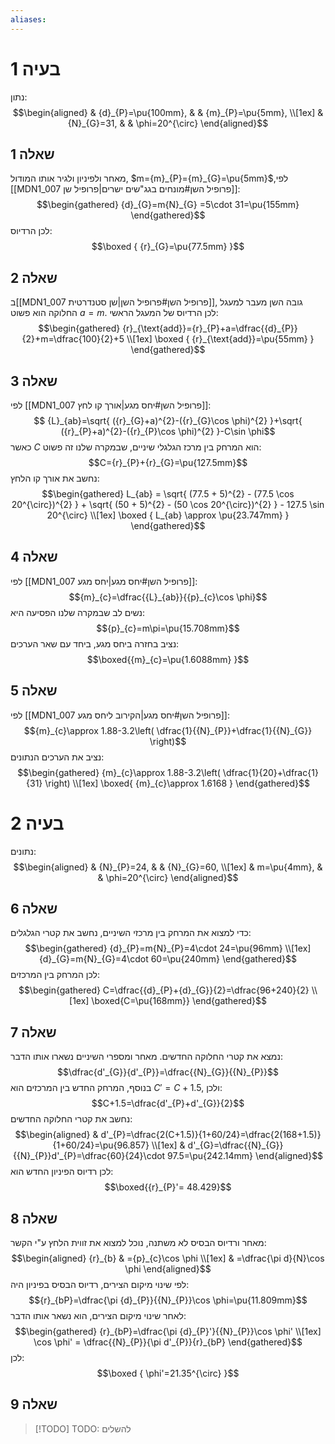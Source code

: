 ```yaml
---
aliases:
---
```

# בעיה 1
נתון:
$$\begin{aligned}
 & {d}_{P}=\pu{100mm}, &  & {m}_{P}=\pu{5mm}, \\[1ex]
 & {N}_{G}=31, &  & \phi=20^{\circ} 
\end{aligned}$$

## שאלה 1
מאחר ולפיניון ולגיר אותו המודול, $m={m}_{P}={m}_{G}=\pu{5mm}$,לפי [[MDN1_007 פרופיל השן#מונחים בגג"שים ישרים|פרופיל שן]]:
$$\begin{gathered}
{d}_{G}=m{N}_{G} =5\cdot 31=\pu{155mm}
\end{gathered}$$
לכן הרדיוס:
$$\boxed {
{r}_{G}=\pu{77.5mm}
 }$$
## שאלה 2
ב[[MDN1_007 פרופיל השן#פרופיל השן|שן סטנדרטית]], גובה השן מעבר למעגל החלוקה הוא פשוט $a=m$. לכן הרדיוס של המעגל הראשי:
$$\begin{gathered}
{r}_{\text{add}}={r}_{P}+a=\dfrac{{d}_{P}}{2}+m=\dfrac{100}{2}+5 \\[1ex]
\boxed {
{r}_{\text{add}}=\pu{55mm}
 }
\end{gathered}$$

## שאלה 3
לפי [[MDN1_007 פרופיל השן#יחס מגע|אורך קו לחץ]]:
$$
{L}_{ab}=\sqrt{ ({r}_{G}+a)^{2}-({r}_{G}\cos \phi)^{2} }+\sqrt{ ({r}_{P}+a)^{2}-({r}_{P}\cos \phi)^{2} }-C\sin \phi$$
כאשר $C$ הוא המרחק בין מרכז הגלגלי שיניים, שבמקרה שלנו זה פשוט:
$$C={r}_{P}+{r}_{G}=\pu{127.5mm}$$
נחשב את אורך קו הלחץ:
$$\begin{gathered}
L_{ab} = \sqrt{ (77.5 + 5)^{2} - (77.5 \cos 20^{\circ})^{2} } + \sqrt{ (50 + 5)^{2} - (50 \cos 20^{\circ})^{2} } - 127.5 \sin 20^{\circ} \\[1ex]
\boxed {
L_{ab} \approx \pu{23.747mm}
 }
\end{gathered}$$

## שאלה 4
לפי [[MDN1_007 פרופיל השן#יחס מגע|יחס מגע]]:
$${m}_{c}=\dfrac{{L}_{ab}}{{p}_{c}\cos \phi}$$
נשים לב שבמקרה שלנו הפסיעה היא:
$${p}_{c}=m\pi=\pu{15.708mm}$$
נציב בחזרה ביחס מגע, ביחד עם שאר הערכים:
$$\boxed{{m}_{c}=\pu{1.6088mm} }$$

## שאלה 5
לפי [[MDN1_007 פרופיל השן#יחס מגע|הקירוב ליחס מגע]]:
$${m}_{c}\approx 1.88-3.2\left( \dfrac{1}{{N}_{P}}+\dfrac{1}{{N}_{G}} \right)$$
נציב את הערכים הנתונים:
$$\begin{gathered}
{m}_{c}\approx 1.88-3.2\left( \dfrac{1}{20}+\dfrac{1}{31} \right) \\[1ex]
\boxed{ {m}_{c}\approx 1.6168 }
\end{gathered}$$
# בעיה 2

נתונים:
$$\begin{aligned}
 & {N}_{P}=24, &  & {N}_{G}=60, \\[1ex]
 & m=\pu{4mm}, &  & \phi=20^{\circ}
\end{aligned}$$

## שאלה 6
כדי למצוא את המרחק בין מרכזי השיניים, נחשב את קטרי הגלגלים:
$$\begin{gathered}
{d}_{P}=m{N}_{P}=4\cdot 24=\pu{96mm} \\[1ex]
{d}_{G}=m{N}_{G}=4\cdot 60=\pu{240mm}
\end{gathered}$$
לכן המרחק בין המרכזים:
$$\begin{gathered}
C=\dfrac{{d}_{P}+{d}_{G}}{2}=\dfrac{96+240}{2} \\[1ex]
\boxed{C=\pu{168mm}}
\end{gathered}$$

## שאלה 7
נמצא את קטרי החלוקה החדשים. מאחר ומספרי השיניים נשארו אותו הדבר:
$$\dfrac{d'_{G}}{d'_{P}}=\dfrac{{N}_{G}}{{N}_{P}}$$
בנוסף, המרחק החדש בין המרכזים הוא $C'=C+1.5$, ולכן:
$$C+1.5=\dfrac{d'_{P}+d'_{G}}{2}$$
נחשב את קטרי החלוקה החדשים:
$$\begin{aligned}
 & d'_{P}=\dfrac{2(C+1.5)}{1+60/24}=\dfrac{2(168+1.5)}{1+60/24}=\pu{96.857} \\[1ex]
 & d'_{G}=\dfrac{{N}_{G}}{{N}_{P}}d'_{P}=\dfrac{60}{24}\cdot 97.5=\pu{242.14mm}
\end{aligned}$$
לכן רדיוס הפיניון החדש הוא:
$$\boxed{{r}_{P}'= 48.429}$$

## שאלה 8
מאחר ורדיוס הבסיס לא משתנה, נוכל למצוא את זווית הלחץ ע"י הקשר:
$$\begin{aligned}
{r}_{b} & ={p}_{c}\cos \phi \\[1ex]
 & =\dfrac{\pi d}{N}\cos \phi
\end{aligned}$$
לפי שינוי מיקום הצירים, רדיוס הבסיס בפיניון היה:
$${r}_{bP}=\dfrac{\pi {d}_{P}}{{N}_{P}}\cos \phi=\pu{11.809mm}$$
לאחר שינוי מיקום הצירים, הוא נשאר אותו הדבר:
$$\begin{gathered}
{r}_{bP}=\dfrac{\pi {d}_{P}'}{{N}_{P}}\cos \phi' \\[1ex]
\cos \phi' = \dfrac{{N}_{P}}{\pi d'_{P}}{r}_{bP}
\end{gathered}$$
לכן:
$$\boxed {
\phi'=21.35^{\circ} 
 }$$

## שאלה 9

>[!TODO] TODO: להשלים